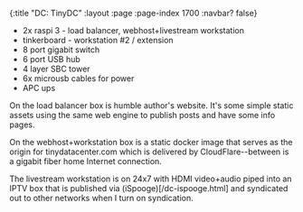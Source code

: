 {:title "DC: TinyDC"
 :layout :page
 :page-index 1700
 :navbar? false}
 
* 2x raspi 3 - load balancer, webhost+livestream workstation
* tinkerboard - workstation #2 / extension
* 8 port gigabit switch
* 6 port USB hub
* 4 layer SBC tower
* 6x microusb cables for power
* APC ups

On the load balancer box is humble author's website. It's some simple static
assets using the same web engine to publish posts and have some info pages.

On the webhost+workstation box is a static docker image that serves as the 
origin for tinydatacenter.com which is delivered by CloudFlare--between is 
a gigabit fiber home Internet connection.

The livestream workstation is on 24x7 with HDMI video+audio piped into an IPTV
box that is published via (iSpooge)[/dc-ispooge.html] and syndicated out to other
networks when I turn on syndication. 